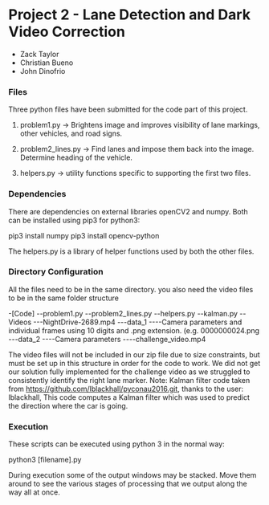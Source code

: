 # Project 2 - Lane Detection and Dark Video Correction
- Zack Taylor
- Christian Bueno
- John Dinofrio

### Files
Three python files have been submitted for the code part of this project.

1. problem1.py -> Brightens image and improves visibility of lane markings, other vehicles, and road signs.

2. problem2_lines.py -> Find lanes and impose them back into the image. Determine heading of the vehicle.

3. helpers.py -> utility functions specific to supporting the first two files.

### Dependencies
There are dependencies on external libraries openCV2 and numpy. Both can be installed using pip3 for python3:

pip3 install numpy
pip3 install opencv-python

The helpers.py is a library of helper functions used by both the other files.

### Directory Configuration
All the files need to be in the same directory. you also need the video files to be in the same
folder structure

-[Code]
  --problem1.py
  --problem2_lines.py
  --helpers.py
  --kalman.py
  --Videos
    ---NightDrive-2689.mp4
    ---data_1
        ----Camera parameters and individual frames using 10 digits and .png extension. (e.g. 0000000024.png
    ---data_2
        ----Camera parameters
        ----challenge_video.mp4

The video files will not be included in our zip file due to size constraints, but must be set up in this structure in order for the code to work.
We did not get our solution fully implemented for the challenge video as we struggled to consistently identify the right lane marker.
Note: Kalman filter code taken from  https://github.com/lblackhall/pyconau2016.git, thanks to the user: lblackhall, This code computes a Kalman filter which was used to predict the direction where the car is going.

### Execution
These scripts can be executed using python 3 in the normal way:

python3 [filename].py

During execution some of the output windows may be stacked. Move them around to see the various stages of processing that we
output along the way all at once.

